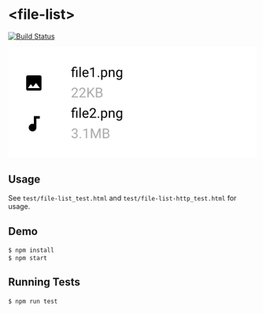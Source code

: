 # \<file-list\>
[![Build Status](https://travis-ci.com/Tangerine-Community/file-list.svg?branch=master)](https://travis-ci.com/Tangerine-Community/file-list)

![screenshot](demo/screenshot.png)

## Usage
See `test/file-list_test.html` and `test/file-list-http_test.html` for usage.

## Demo 

```
$ npm install
$ npm start
```

## Running Tests

```
$ npm run test 
```
